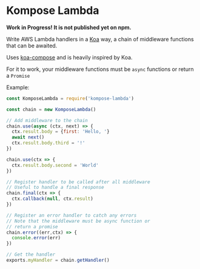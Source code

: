 # Kompose Lambda

**Work in Progress! It is not published yet on npm.**

Write AWS Lambda handlers in a [Koa](https://github.com/koajs/koa) way, a chain of middleware functions that can be awaited.

Uses [koa-compose](https://github.com/koajs/compose) and is heavily inspired by Koa.

For it to work, your middleware functions must be `async` functions or return a `Promise`

Example:

```javascript
const KomposeLambda = require('kompose-lambda')

const chain = new KomposeLambda()

// Add middleware to the chain
chain.use(async (ctx, next) => {
  ctx.result.body = {first: 'Hello, '}
  await next()
  ctx.result.body.third = '!'
})

chain.use(ctx => {
  ctx.result.body.second = 'World'
})

// Register handler to be called after all middleware
// Useful to handle a final response
chain.final(ctx => {
  ctx.callback(null, ctx.result)
})

// Register an error handler to catch any errors
// Note that the middleware must be async function or
// return a promise
chain.error((err,ctx) => {
  console.error(err)
})

// Get the handler
exports.myHandler = chain.getHandler()

```
